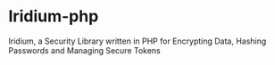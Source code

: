 # Iridium-php
Iridium, a Security Library written in PHP for Encrypting Data, Hashing Passwords and Managing Secure Tokens
